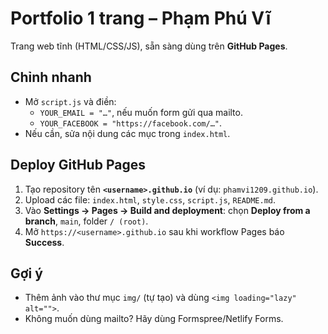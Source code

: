 # Portfolio 1 trang – Phạm Phú Vĩ

Trang web tĩnh (HTML/CSS/JS), sẵn sàng dùng trên **GitHub Pages**.

## Chỉnh nhanh
- Mở `script.js` và điền:
  - `YOUR_EMAIL = "…"`, nếu muốn form gửi qua mailto.
  - `YOUR_FACEBOOK = "https://facebook.com/…"`.
- Nếu cần, sửa nội dung các mục trong `index.html`.

## Deploy GitHub Pages
1) Tạo repository tên **`<username>.github.io`** (ví dụ: `phamvi1209.github.io`).  
2) Upload các file: `index.html`, `style.css`, `script.js`, `README.md`.  
3) Vào **Settings → Pages → Build and deployment**: chọn **Deploy from a branch**, `main`, folder `/ (root)`.  
4) Mở `https://<username>.github.io` sau khi workflow Pages báo **Success**.

## Gợi ý
- Thêm ảnh vào thư mục `img/` (tự tạo) và dùng `<img loading="lazy" alt="">`.  
- Không muốn dùng mailto? Hãy dùng Formspree/Netlify Forms.
